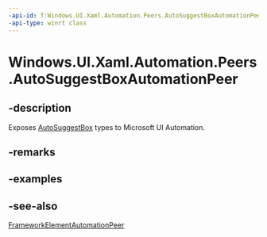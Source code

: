 ```yaml
---
-api-id: T:Windows.UI.Xaml.Automation.Peers.AutoSuggestBoxAutomationPeer
-api-type: winrt class
---
```


<!-- Class syntax.
public class AutoSuggestBoxAutomationPeer : Windows.UI.Xaml.Automation.Peers.FrameworkElementAutomationPeer, Windows.UI.Xaml.Automation.Peers.IAutoSuggestBoxAutomationPeer
-->

# Windows.UI.Xaml.Automation.Peers.AutoSuggestBoxAutomationPeer

## -description
Exposes [AutoSuggestBox](../windows.ui.xaml.controls/autosuggestbox.md) types to Microsoft UI Automation.


## -remarks

## -examples

## -see-also
[FrameworkElementAutomationPeer](frameworkelementautomationpeer.md)
